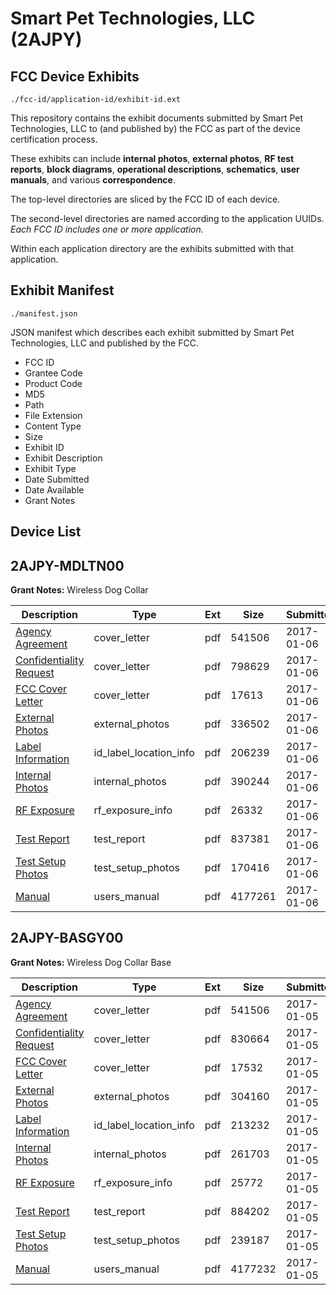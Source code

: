 # Smart Pet Technologies, LLC (2AJPY)
## FCC Device Exhibits

```
./fcc-id/application-id/exhibit-id.ext
```

This repository contains the exhibit documents submitted by Smart Pet Technologies, LLC to (and published by) the FCC as part of the device certification process.

These exhibits can include **internal photos**, **external photos**, **RF test reports**, **block diagrams**, **operational descriptions**, **schematics**, **user manuals**, and various **correspondence**.

The top-level directories are sliced by the FCC ID of each device.

The second-level directories are named according to the application UUIDs. *Each FCC ID includes one or more application.*

Within each application directory are the exhibits submitted with that application. 

## Exhibit Manifest

```
./manifest.json
```

JSON manifest which describes each exhibit submitted by Smart Pet Technologies, LLC and published by the FCC.

- FCC ID
- Grantee Code
- Product Code
- MD5
- Path
- File Extension
- Content Type
- Size
- Exhibit ID
- Exhibit Description
- Exhibit Type
- Date Submitted
- Date Available
- Grant Notes

## Device List
## 2AJPY-MDLTN00
**Grant Notes:** Wireless Dog Collar

| Description | Type | Ext | Size | Submitted | Available |
| ----------- | ---- | --- | ---- | --------- | --------- |
| [Agency Agreement](2AJPY-MDLTN00/15213c8f6977f2fa8709f93485207101/3250016.pdf) | cover_letter | pdf | 541506 | 2017-01-06 | 2017-01-06 |
| [Confidentiality Request](2AJPY-MDLTN00/15213c8f6977f2fa8709f93485207101/3250017.pdf) | cover_letter | pdf | 798629 | 2017-01-06 | 2017-01-06 |
| [FCC Cover Letter](2AJPY-MDLTN00/15213c8f6977f2fa8709f93485207101/3250018.pdf) | cover_letter | pdf | 17613 | 2017-01-06 | 2017-01-06 |
| [External Photos](2AJPY-MDLTN00/15213c8f6977f2fa8709f93485207101/3250015.pdf) | external_photos | pdf | 336502 | 2017-01-06 | 2017-01-06 |
| [Label Information](2AJPY-MDLTN00/15213c8f6977f2fa8709f93485207101/3250019.pdf) | id_label_location_info | pdf | 206239 | 2017-01-06 | 2017-01-06 |
| [Internal Photos](2AJPY-MDLTN00/15213c8f6977f2fa8709f93485207101/3250022.pdf) | internal_photos | pdf | 390244 | 2017-01-06 | 2017-07-05 |
| [RF Exposure](2AJPY-MDLTN00/15213c8f6977f2fa8709f93485207101/3250073.pdf) | rf_exposure_info | pdf | 26332 | 2017-01-06 | 2017-01-06 |
| [Test Report](2AJPY-MDLTN00/15213c8f6977f2fa8709f93485207101/3250021.pdf) | test_report | pdf | 837381 | 2017-01-06 | 2017-01-06 |
| [Test Setup Photos](2AJPY-MDLTN00/15213c8f6977f2fa8709f93485207101/3250020.pdf) | test_setup_photos | pdf | 170416 | 2017-01-06 | 2017-01-06 |
| [Manual](2AJPY-MDLTN00/15213c8f6977f2fa8709f93485207101/3250023.pdf) | users_manual | pdf | 4177261 | 2017-01-06 | 2017-07-05 |
## 2AJPY-BASGY00
**Grant Notes:** Wireless Dog Collar Base

| Description | Type | Ext | Size | Submitted | Available |
| ----------- | ---- | --- | ---- | --------- | --------- |
| [Agency Agreement](2AJPY-BASGY00/d01afc686f9f50ddc7b5a533babe71e9/3248621.pdf) | cover_letter | pdf | 541506 | 2017-01-05 | 2017-01-05 |
| [Confidentiality Request](2AJPY-BASGY00/d01afc686f9f50ddc7b5a533babe71e9/3248622.pdf) | cover_letter | pdf | 830664 | 2017-01-05 | 2017-01-05 |
| [FCC Cover Letter](2AJPY-BASGY00/d01afc686f9f50ddc7b5a533babe71e9/3248623.pdf) | cover_letter | pdf | 17532 | 2017-01-05 | 2017-01-05 |
| [External Photos](2AJPY-BASGY00/d01afc686f9f50ddc7b5a533babe71e9/3248620.pdf) | external_photos | pdf | 304160 | 2017-01-05 | 2017-01-05 |
| [Label Information](2AJPY-BASGY00/d01afc686f9f50ddc7b5a533babe71e9/3248625.pdf) | id_label_location_info | pdf | 213232 | 2017-01-05 | 2017-01-05 |
| [Internal Photos](2AJPY-BASGY00/d01afc686f9f50ddc7b5a533babe71e9/3248628.pdf) | internal_photos | pdf | 261703 | 2017-01-05 | 2017-07-04 |
| [RF Exposure](2AJPY-BASGY00/d01afc686f9f50ddc7b5a533babe71e9/3248624.pdf) | rf_exposure_info | pdf | 25772 | 2017-01-05 | 2017-01-05 |
| [Test Report](2AJPY-BASGY00/d01afc686f9f50ddc7b5a533babe71e9/3248627.pdf) | test_report | pdf | 884202 | 2017-01-05 | 2017-01-05 |
| [Test Setup Photos](2AJPY-BASGY00/d01afc686f9f50ddc7b5a533babe71e9/3248626.pdf) | test_setup_photos | pdf | 239187 | 2017-01-05 | 2017-01-05 |
| [Manual](2AJPY-BASGY00/d01afc686f9f50ddc7b5a533babe71e9/3248629.pdf) | users_manual | pdf | 4177232 | 2017-01-05 | 2017-07-04 |
